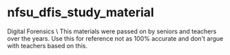 # nfsu_dfis_study_material
Digital Forensics \\
This materials were passed on by seniors and teachers over the years. Use this for reference not as 100% accurate and don't argue with teachers based on this.
